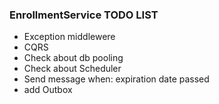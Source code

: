 ### EnrollmentService TODO LIST

- Exception middlewere
- CQRS
- Check about db pooling
- Check about Scheduler
- Send message when: expiration date passed
- add Outbox
